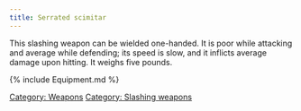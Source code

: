 ```yaml
---
title: Serrated scimitar
---
```


This slashing weapon can be wielded one-handed. It is poor while
attacking and average while defending; its speed is slow, and it
inflicts average damage upon hitting. It weighs five pounds.

{% include Equipment.md %}

[Category: Weapons](Category:_Weapons "wikilink") [Category: Slashing
weapons](Category:_Slashing_weapons "wikilink")